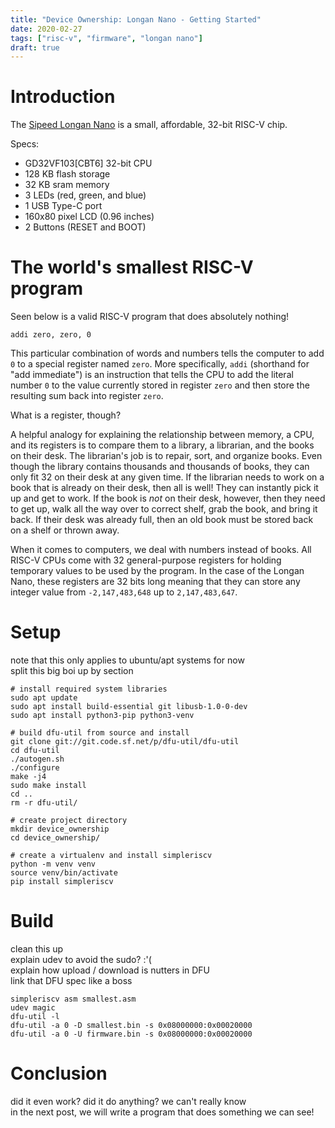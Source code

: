 ```yaml
---
title: "Device Ownership: Longan Nano - Getting Started"
date: 2020-02-27
tags: ["risc-v", "firmware", "longan nano"]
draft: true
---
```

# Introduction
The [Sipeed Longan Nano](https://www.seeedstudio.com/Sipeed-Longan-Nano-RISC-V-GD32VF103CBT6-Development-Board-p-4205.html) is a small, affordable, 32-bit RISC-V chip.

Specs:

* GD32VF103[CBT6] 32-bit CPU
* 128 KB flash storage
* 32 KB sram memory
* 3 LEDs (red, green, and blue)
* 1 USB Type-C port
* 160x80 pixel LCD (0.96 inches)
* 2 Buttons (RESET and BOOT)

# The world's smallest RISC-V program
Seen below is a valid RISC-V program that does absolutely nothing!
```
addi zero, zero, 0
```
This particular combination of words and numbers tells the computer to add `0` to a special register named `zero`.
More specifically, `addi` (shorthand for "add immediate") is an instruction that tells the CPU to add the literal number `0` to the value currently stored in register `zero` and then store the resulting sum back into register `zero`.

What is a register, though?

A helpful analogy for explaining the relationship between memory, a CPU, and its registers is to compare them to a library, a librarian, and the books on their desk.
The librarian's job is to repair, sort, and organize books.
Even though the library contains thousands and thousands of books, they can only fit 32 on their desk at any given time.
If the librarian needs to work on a book that is already on their desk, then all is well!
They can instantly pick it up and get to work.
If the book is _not_ on their desk, however, then they need to get up, walk all the way over to correct shelf, grab the book, and bring it back.
If their desk was already full, then an old book must be stored back on a shelf or thrown away.

When it comes to computers, we deal with numbers instead of books.
All RISC-V CPUs come with 32 general-purpose registers for holding temporary values to be used by the program.
In the case of the Longan Nano, these registers are 32 bits long meaning that they can store any integer value from `-2,147,483,648` up to `2,147,483,647`.

# Setup
note that this only applies to ubuntu/apt systems for now  
split this big boi up by section  
```
# install required system libraries
sudo apt update
sudo apt install build-essential git libusb-1.0-0-dev
sudo apt install python3-pip python3-venv

# build dfu-util from source and install
git clone git://git.code.sf.net/p/dfu-util/dfu-util
cd dfu-util
./autogen.sh
./configure
make -j4
sudo make install
cd ..
rm -r dfu-util/

# create project directory
mkdir device_ownership
cd device_ownership/

# create a virtualenv and install simpleriscv
python -m venv venv
source venv/bin/activate
pip install simpleriscv
```

# Build
clean this up  
explain udev to avoid the sudo? :'(  
explain how upload / download is nutters in DFU  
link that DFU spec like a boss  

```
simpleriscv asm smallest.asm
udev magic
dfu-util -l
dfu-util -a 0 -D smallest.bin -s 0x08000000:0x00020000
dfu-util -a 0 -U firmware.bin -s 0x08000000:0x00020000
```

# Conclusion
did it even work? did it do anything? we can't really know  
in the next post, we will write a program that does something we can see!  
